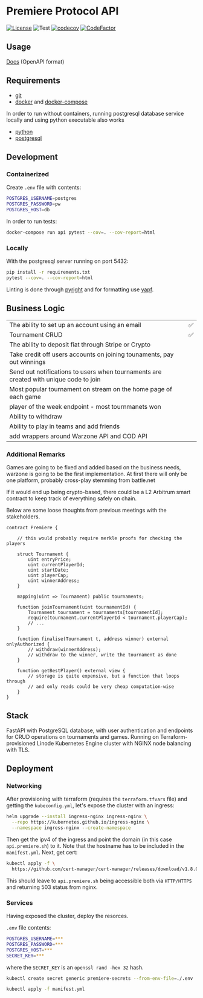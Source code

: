 # Premiere Protocol API

[![License](https://img.shields.io/github/license/piotrostr/premiere-api?color=blue)](https://github.com/piotrostr/premiere-api/blob/master/LICENSE)
![Test](https://github.com/piotrostr/premiere-api/actions/workflows/main.yml/badge.svg)
[![codecov](https://codecov.io/gh/premiere-sh/api/branch/master/graph/badge.svg?token=WZMNTI0JJN)](https://codecov.io/gh/premiere-sh/api)
[![CodeFactor](https://www.codefactor.io/repository/github/premiere-sh/api/badge/master)](https://www.codefactor.io/repository/github/premiere-sh/api/overview/master)

## Usage

[Docs](https://api.premiere.sh/docs) (OpenAPI format)

## Requirements

- [git](https://docs.github.com/en/get-started/quickstart/set-up-git)
- [docker](https://docs.docker.com/) and [docker-compose]('https://docs.docker.com/compose/')

In order to run without containers, running postgresql database service locally
and using python executable also works

- [python](https://www.python.org/downloads/)
- [postgresql](https://www.postgresql.org/download/)

## Development

### Containerized

Create `.env` file with contents:

```sh
POSTGRES_USERNAME=postgres
POSTGRES_PASSWORD=pw
POSTGRES_HOST=db
```

In order to run tests:

```sh
docker-compose run api pytest --cov=. --cov-report=html
```

### Locally

With the postgresql server running on port 5432:

```sh
pip install -r requirements.txt
pytest --cov=. --cov-report=html
```

Linting is done through [pyright](https://github.com/microsoft/pyright) and for
formatting use [yapf](https://github.com/google/yapf).

## Business Logic

<table>
  <tbody>
    <tr>
      <td>The ability to set up an account using an email</td>
      <td>✅</td>
    </tr>
    <tr>
      <td>Tournament CRUD</td>
      <td>✅</td>
    </tr>
    <tr>
      <td>The ability to deposit fiat through Stripe or Crypto</td>
      <td></td>
    </tr>
    <tr>
      <td>
        Take credit off users accounts on joining tounaments, pay out winnings
      </td>
      <td></td>
    </tr>
    <tr>
      <td>
        Send out notifications to users when tournaments are created with unique
        code to join
      </td>
      <td></td>
    </tr>
    <tr>
      <td>
        Most popular tournament on stream on the home page of each game
      </td>
      <td></td>
    </tr>
    <tr>
      <td>
        player of the week endpoint - most tournmanets won
      </td>
      <td></td>
    </tr>
    <tr>
      <td>Ability to withdraw</td>
      <td></td>
    </tr>
    <tr>
      <td>Ability to play in teams and add friends</td>
      <td></td>
    </tr>
    <tr>
      <td>add wrappers around Warzone API and COD API</td>
      <td></td>
    </tr>
  </tbody>
</table>

### Additional Remarks

Games are going to be fixed and added based on the business needs,
warzone is going to be the first implementation. At first there will only be
one platform, probably cross-play stemming from battle.net

If it would end up being crypto-based, there could be a L2 Arbitrum smart
contract to keep track of everything safely on chain.

Below are some loose thoughts from previous meetings with the stakeholders.

```solidity
contract Premiere {

    // this would probably require merkle proofs for checking the players

    struct Tournament {
        uint entryPrice;
        uint currentPlayerId;
        uint startDate;
        uint playerCap;
        uint winnerAddress;
    }

    mapping(uint => Tournament) public tournaments;

    function joinTournament(uint tournamentId) {
        Tournament tournament = tournaments[tournamentId];
        require(tournament.currentPlayerId < tournament.playerCap);
        // ...
    }

    function finalise(Tournament t, address winner) external onlyAuthorized {
        // withdraw(winnerAddress);
        // withdraw to the winner, write the tournament as done
    }

    function getBestPlayer() external view {
        // storage is quite expensive, but a function that loops through
        // and only reads could be very cheap computation-wise
    }
}
```

## Stack

FastAPI with PostgreSQL database, with user authentication and endpoints for
CRUD operations on tournaments and games. Running on Terraform-provisioned
Linode Kubernetes Engine cluster with NGINX node balancing with TLS.

## Deployment

### Networking

After provisioning with terraform (requires the `terraform.tfvars` file) and
getting the `kubeconfig.yml`, let's expose the cluster with an ingress:

```sh
helm upgrade --install ingress-nginx ingress-nginx \
  --repo https://kubernetes.github.io/ingress-nginx \
  --namespace ingress-nginx --create-namespace
```

Then get the ipv4 of the ingress and point the domain (in this case
`api.premiere.sh`) to it. Note that the hostname has to be included in the
`manifest.yml`. Next, get cert:

```sh
kubectl apply -f \
  https://github.com/cert-manager/cert-manager/releases/download/v1.8.0/cert-manager.yaml
```

This should leave to `api.premiere.sh` being accessible both via `HTTP/HTTPS`
and returning 503 status from nginx.

### Services

Having exposed the cluster, deploy the resorces.

`.env` file contents:

```sh
POSTGRES_USERNAME=***
POSTGRES_PASSWORD=***
POSTGRES_HOST=***
SECRET_KEY=***
```

where the `SECRET_KEY` is an `openssl rand -hex 32` hash.

```bash
kubectl create secret generic premiere-secrets --from-env-file=./.env
```

```sh
kubectl apply -f manifest.yml
```
